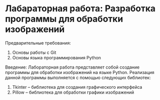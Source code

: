 # Лабараторная работа: Разработка программы для обработки изображений
Предварительные требования: 
1.	Основы работы с Git
2.	Основы языка программирования Python

Введение: 
Лабораторная работа представляет собой создание программы для обработки изображений на языке Python. Реализация данной программы выполняется с помощью следующих библиотек: 
1.	Tkinter – библиотека для создания графического интерфейса
2.	Pillow – библиотека для обработки графики изображений

